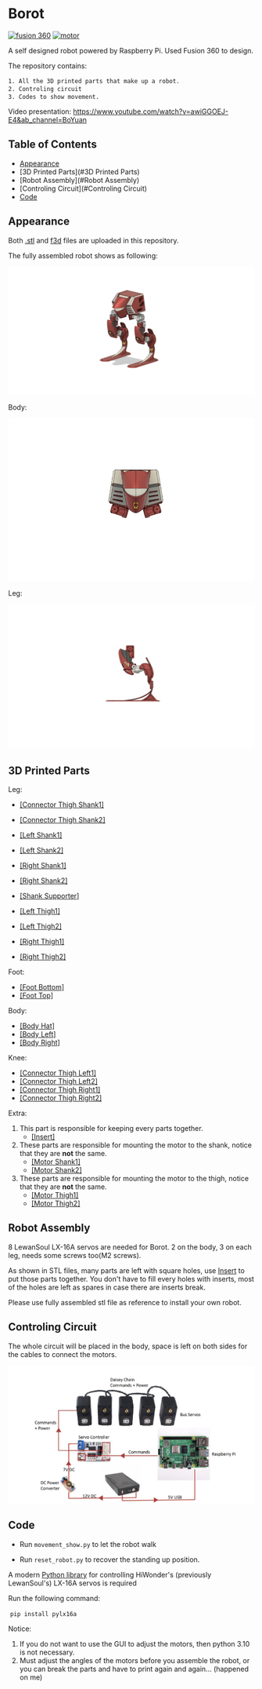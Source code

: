 # Borot

[![fusion 360](https://img.shields.io/badge/fusion%20360-FF6F00?style=for-the-badge&logo=autodesk&logoColor=white)](https://www.autodesk.com/campaigns/education/fusion-360)	[![motor](https://img.shields.io/badge/motor-lewansoul_lx16a-brightgreen.svg?style=flat-square)](https://github.com/ethanlipson/PyLX-16A)

A self designed robot powered by Raspberry Pi. Used Fusion 360 to design.

The repository contains:

	1. All the 3D printed parts that make up a robot.
 	2. Controling circuit
 	3. Codes to show movement.

Video presentation: https://www.youtube.com/watch?v=awiGGOEJ-E4&ab_channel=BoYuan

## Table of Contents

* [Appearance](#appearance)
* [3D Printed Parts](#3D Printed Parts)
* [Robot Assembly](#Robot Assembly)
* [Controling Circuit](#Controling Circuit)
* [Code](#Code)

## Appearance

Both [.stl](https://github.com/boyuan99/Borot/blob/main/Assembled/rendering%20v7.stl) and [f3d](https://github.com/boyuan99/Borot/blob/main/Assembled/rendering%20v7.f3d) files are uploaded in this repository.

The fully assembled robot shows as following: 

<img src="./img/Assembled_robot.png" alt="img" style="zoom:100%;" />

Body:

<img src="./img/Body.png" alt="img" style="zoom:100%;" />

Leg:

<img src="./img/Leg.png" alt="img" style="zoom:100%;" >

## 3D Printed Parts

Leg:

* [[Connector Thigh Shank1]](https://github.com/boyuan99/Borot/blob/main/Parts/connector_thigh_shank1.stl)

* [[Connector Thigh Shank2]](https://github.com/boyuan99/Borot/blob/main/Parts/connector_thigh_shank2.stl)

* [[Left Shank1]](https://github.com/boyuan99/Borot/blob/main/Parts/shank_left1.stl)
* [[Left Shank2]](https://github.com/boyuan99/Borot/blob/main/Parts/shank_left2.stl)
* [[Right Shank1]](https://github.com/boyuan99/Borot/blob/main/Parts/shank_right1.stl)
* [[Right Shank2]](https://github.com/boyuan99/Borot/blob/main/Parts/shank_right2.stl)
* [[Shank Supporter]](https://github.com/boyuan99/Borot/blob/main/Parts/shank_supporter.stl)
* [[Left Thigh1]](https://github.com/boyuan99/Borot/blob/main/Parts/thigh_left1.stl)
* [[Left Thigh2]](https://github.com/boyuan99/Borot/blob/main/Parts/thigh_left2.stl)
* [[Right Thigh1]](https://github.com/boyuan99/Borot/blob/main/Parts/thigh_left1.stl)
* [[Right Thigh2]](https://github.com/boyuan99/Borot/blob/main/Parts/thigh_left2.stl)

Foot:

* [[Foot Bottom]](https://github.com/boyuan99/Borot/blob/main/Parts/foot_long.stl)
* [[Foot Top]](https://github.com/boyuan99/Borot/blob/main/Parts/foot_top.stl)

Body:

* [[Body Hat]](https://github.com/boyuan99/Borot/blob/main/Parts/body_hat.stl)
* [[Body Left]](https://github.com/boyuan99/Borot/blob/main/Parts/body_left.stl)
* [[Body Right]](https://github.com/boyuan99/Borot/blob/main/Parts/body_right.stl)

Knee:

* [[Connector Thigh Left1]](https://github.com/boyuan99/Borot/blob/main/Parts/connector_thigh_left1.stl)
* [[Connector Thigh Left2]](https://github.com/boyuan99/Borot/blob/main/Parts/connector_thigh_left2.stl)
* [[Connector Thigh Right1]](https://github.com/boyuan99/Borot/blob/main/Parts/connector_thigh_right1.stl)
* [[Connector Thigh Right2]](https://github.com/boyuan99/Borot/blob/main/Parts/connector_thigh_right2.stl)

Extra:

1. This part is responsible for keeping every parts together.
   * [[Insert]](https://github.com/boyuan99/Borot/blob/main/Parts/insert.stl)
2. These parts are responsible for mounting the motor to the shank, notice that they are **not** the same.
   * [[Motor Shank1]](https://github.com/boyuan99/Borot/blob/main/Parts/motorshank1.stl)
   * [[Motor Shank2]](https://github.com/boyuan99/Borot/blob/main/Parts/motorshank2.stl)
3. These parts are responsible for mounting the motor to the thigh, notice that they are **not** the same.
   * [[Motor Thigh1]](https://github.com/boyuan99/Borot/blob/main/Parts/motorthigh1.stl)
   * [[Motor Thigh2]](https://github.com/boyuan99/Borot/blob/main/Parts/motorthigh2.stl)

## Robot Assembly

8 LewanSoul LX-16A servos are needed for Borot. 2 on the body, 3 on each leg, needs some screws too(M2 screws).

As shown in STL files, many parts are left with square holes, use  [Insert](https://github.com/boyuan99/Borot/blob/main/Parts/insert.stl) to put those parts together. You don't have to fill every holes with inserts, most of the holes are left as spares in case there are inserts break.

Please use fully assembled stl file as reference to install your own robot.

## Controling Circuit

The whole circuit will be placed in the body, space is left on both sides for the cables to connect the motors.

![image-20220709194333119](./img/Circuit.png)

## Code

* Run `movement_show.py` to let the robot walk

* Run `reset_robot.py` to recover the standing up position.

A modern [Python library](https://github.com/ethanlipson/PyLX-16A) for controlling HiWonder's (previously LewanSoul's) LX-16A servos is required

Run the following command:

​	`pip install pylx16a`

Notice:

1. If you do not want to use the GUI to adjust the motors, then python 3.10 is not necessary. 
2. Must adjust the angles of the motors before you assemble the robot, or you can break the parts and have to print again and again... (happened on me)



